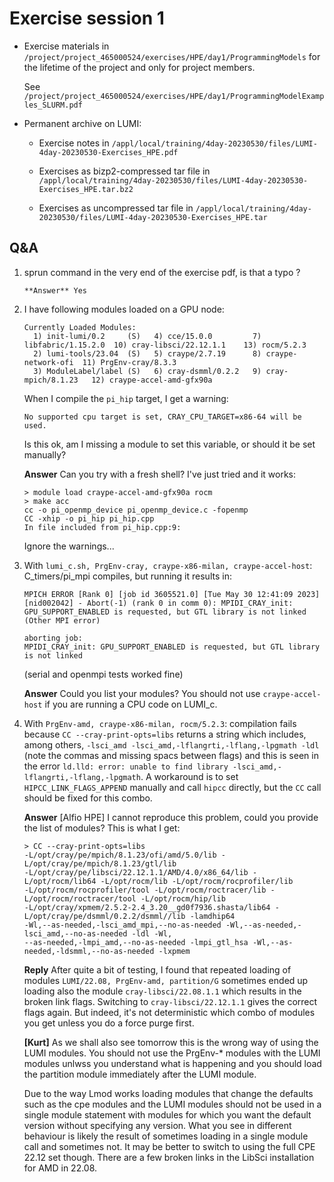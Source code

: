 # Exercise session 1

-   Exercise materials in 
    `/project/project_465000524/exercises/HPE/day1/ProgrammingModels` for the lifetime of 
    the project and only for project members.

    See `/project/project_465000524/exercises/HPE/day1/ProgrammingModelExamples_SLURM.pdf`

-   Permanent archive on LUMI:

    -   Exercise notes in `/appl/local/training/4day-20230530/files/LUMI-4day-20230530-Exercises_HPE.pdf`

    -   Exercises as bizp2-compressed tar file in
        `/appl/local/training/4day-20230530/files/LUMI-4day-20230530-Exercises_HPE.tar.bz2`

    -   Exercises as uncompressed tar file in
        `/appl/local/training/4day-20230530/files/LUMI-4day-20230530-Exercises_HPE.tar`


## Q&A

1.  sprun command in the very end of the exercise pdf, is that a typo ?
 
        **Answer** Yes

1.  I have following modules loaded on a GPU node:

    ```
    Currently Loaded Modules:
      1) init-lumi/0.2     (S)   4) cce/15.0.0         7) libfabric/1.15.2.0  10) cray-libsci/22.12.1.1    13) rocm/5.2.3
      2) lumi-tools/23.04  (S)   5) craype/2.7.19      8) craype-network-ofi  11) PrgEnv-cray/8.3.3
      3) ModuleLabel/label (S)   6) cray-dsmml/0.2.2   9) cray-mpich/8.1.23   12) craype-accel-amd-gfx90a
    ```

    When I compile the `pi_hip` target, I get a warning:
    ```
    No supported cpu target is set, CRAY_CPU_TARGET=x86-64 will be used.
    ```
    Is this ok, am I missing a module to set this variable, or should it be set manually?

    **Answer** Can you try with a fresh shell? I've just tried and it works:
    ```
    > module load craype-accel-amd-gfx90a rocm
    > make acc
    cc -o pi_openmp_device pi_openmp_device.c -fopenmp
    CC -xhip -o pi_hip pi_hip.cpp
    In file included from pi_hip.cpp:9:
    ```
    Ignore the warnings...

7.  With `lumi_c.sh, PrgEnv-cray, craype-x86-milan, craype-accel-host`: C_timers/pi_mpi compiles, but running it results in:
    ```
    MPICH ERROR [Rank 0] [job id 3605521.0] [Tue May 30 12:41:09 2023] [nid002042] - Abort(-1) (rank 0 in comm 0): MPIDI_CRAY_init: GPU_SUPPORT_ENABLED is requested, but GTL library is not linked
    (Other MPI error)

    aborting job:
    MPIDI_CRAY_init: GPU_SUPPORT_ENABLED is requested, but GTL library is not linked
    ```
    (serial and openmpi tests worked fine)
    
    **Answer** Could you list your modules? You should not use `craype-accel-host` if you are running a CPU code on LUMI_c.
   
8.  With `PrgEnv-amd, craype-x86-milan, rocm/5.2.3`: compilation fails because `CC --cray-print-opts=libs` returns a string which includes, among others, `-lsci_amd -lsci_amd,-lflangrti,-lflang,-lpgmath -ldl` (note the commas and missing spacs between flags) and this is seen in the error `ld.lld: error: unable to find library -lsci_amd,-lflangrti,-lflang,-lpgmath`. A workaround is to set `HIPCC_LINK_FLAGS_APPEND` manually and call `hipcc` directly, but the `CC` call should be fixed for this combo.

    **Answer** [Alfio HPE] I cannot reproduce this problem, could you provide the list of modules? This is what I get:
    ```
    > CC --cray-print-opts=libs
    -L/opt/cray/pe/mpich/8.1.23/ofi/amd/5.0/lib -L/opt/cray/pe/mpich/8.1.23/gtl/lib 
    -L/opt/cray/pe/libsci/22.12.1.1/AMD/4.0/x86_64/lib -L/opt/rocm/lib64 -L/opt/rocm/lib -L/opt/rocm/rocprofiler/lib 
    -L/opt/rocm/rocprofiler/tool -L/opt/rocm/roctracer/lib -L/opt/rocm/roctracer/tool -L/opt/rocm/hip/lib 
    -L/opt/cray/xpmem/2.5.2-2.4_3.20__gd0f7936.shasta/lib64 -L/opt/cray/pe/dsmml/0.2.2/dsmml//lib -lamdhip64 
    -Wl,--as-needed,-lsci_amd_mpi,--no-as-needed -Wl,--as-needed,-lsci_amd,--no-as-needed -ldl -Wl,
    --as-needed,-lmpi_amd,--no-as-needed -lmpi_gtl_hsa -Wl,--as-needed,-ldsmml,--no-as-needed -lxpmem
    ```
    
    **Reply** After quite a bit of testing, I found that repeated loading of modules `LUMI/22.08, PrgEnv-amd, partition/G` sometimes ended up loading also the module `cray-libsci/22.08.1.1` which results in the broken link flags. Switching to `cray-libsci/22.12.1.1` gives the correct flags again. But indeed, it's not deterministic which combo of modules you get unless you do a force purge first.
    
    **[Kurt]** As we shall also see tomorrow this is the wrong way of using the LUMI modules. You should not use the PrgEnv-* modules with the LUMI modules unlwss you understand what is happening and you should load the partition module immediately after the LUMI module.
    
    Due to the way Lmod works loading modules that change the defaults such as the cpe modules and the LUMI modules should not be used in a single module statement with modules for which you want the default version without specifying any version. What you see in different behaviour is likely the result of sometimes loading in a single module call and sometimes not. It may be better to switch to using the full CPE 22.12 set though. There are a few broken links in the LibSci installation for AMD in 22.08.
    
   
